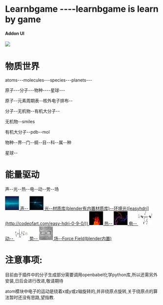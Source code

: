 # Learnbgame ----learnbgame is learn by game

#### Addon UI


![](mDrivEngine/demo.gif)

# 物质世界

atoms---molecules---species---planets---

原子---分子---物种----星球---

原子--元素周期表--核外电子排布--

分子--无机物--有机大分子--

无机物--smiles

有机大分子--pdb--mol

物种--界--门--纲--目--科--属--种

星球--

# 能量驱动

声--光--热--电--动--势--场

<a href="#">
  <img width="45" height="45" src="mDrivEngine/sound.jpg" >
声--
</a>



<a href="#">
  <img width="45" height="45" src="mDrivEngine/light.jpeg" >
光--材质库(blender有内置材质库)--环境光([easyhdri](http://codeofart.com/easy-hdri-0-9-0/))
</a>



<a href="#">
  <img width="45" height="45" src="mDrivEngine/fire.jpeg" >
热--
</a>


<a href="#">
  <img width="45" height="45" src="mDrivEngine/electron.jpeg" >
电--
</a>

<a href="#">
  <img width="45" height="45" src="mDrivEngine/act.jpg" >
动--
</a>


<a href="#">
  <img width="45" height="45" src="mDrivEngine/potential.jpg" >
势--
</a>


<a href="#">
  <img width="45" height="45" src="mDrivEngine/field.jpg" >
场--Force Field(blender内置)
</a>




# 注意事项:

目前由于插件中的分子生成部分需要调用openbabel化学python库,所以还需另外安装,日后会进行改进,敬请期待

atom模块中电子的运动是绕着x或y或z轴旋转的,并非绕原点旋转,关于绕原点的算法暂时还没有思路,望指教.



